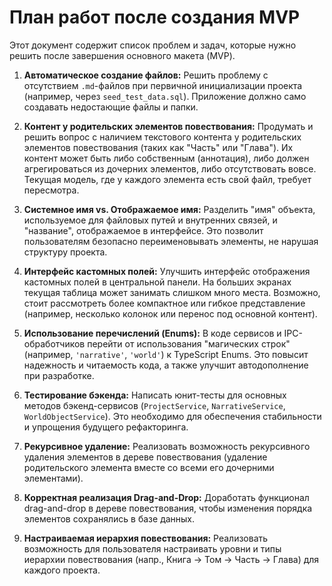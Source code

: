 # План работ после создания MVP

Этот документ содержит список проблем и задач, которые нужно решить после завершения основного макета (MVP).

1. **Автоматическое создание файлов:** Решить проблему с отсутствием `.md`-файлов при первичной инициализации проекта (например, через `seed_test_data.sql`). Приложение должно само создавать недостающие файлы и папки.

2. **Контент у родительских элементов повествования:** Продумать и решить вопрос с наличием текстового контента у родительских элементов повествования (таких как "Часть" или "Глава"). Их контент может быть либо собственным (аннотация), либо должен агрегироваться из дочерних элементов, либо отсутствовать вовсе. Текущая модель, где у каждого элемента есть свой файл, требует пересмотра.

3. **Системное имя vs. Отображаемое имя:** Разделить "имя" объекта, используемое для файловых путей и внутренних связей, и "название", отображаемое в интерфейсе. Это позволит пользователям безопасно переименовывать элементы, не нарушая структуру проекта.

4. **Интерфейс кастомных полей:** Улучшить интерфейс отображения кастомных полей в центральной панели. На больших экранах текущая таблица может занимать слишком много места. Возможно, стоит рассмотреть более компактное или гибкое представление (например, несколько колонок или перенос под основной контент).

5. **Использование перечислений (Enums):** В коде сервисов и IPC-обработчиков перейти от использования "магических строк" (например, `'narrative'`, `'world'`) к TypeScript Enums. Это повысит надежность и читаемость кода, а также улучшит автодополнение при разработке.

6. **Тестирование бэкенда:** Написать юнит-тесты для основных методов бэкенд-сервисов (`ProjectService`, `NarrativeService`, `WorldObjectService`). Это необходимо для обеспечения стабильности и упрощения будущего рефакторинга.

7. **Рекурсивное удаление:** Реализовать возможность рекурсивного удаления элементов в дереве повествования (удаление родительского элемента вместе со всеми его дочерними элементами).

8. **Корректная реализация Drag-and-Drop:** Доработать функционал drag-and-drop в дереве повествования, чтобы изменения порядка элементов сохранялись в базе данных.

9. **Настраиваемая иерархия повествования:** Реализовать возможность для пользователя настраивать уровни и типы иерархии повествования (напр., Книга -> Том -> Часть -> Глава) для каждого проекта.
